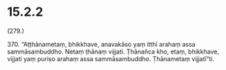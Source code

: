 # 15.2.2

(279.)

370\. “Aṭṭhānametaṃ, bhikkhave, anavakāso yaṃ itthī arahaṃ assa sammāsambuddho. Netaṃ ṭhānaṃ vijjati. Ṭhānañca kho, etaṃ, bhikkhave, vijjati yaṃ puriso arahaṃ assa sammāsambuddho. Ṭhānametaṃ vijjatī”ti.
